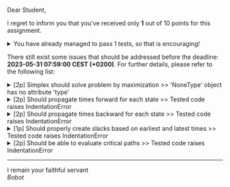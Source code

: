 Dear Student,

I regret to inform you that you've received only **1** out of 10 points for this assignment.
<details><summary>You have already managed to pass 1 tests, so that is encouraging!</summary>&emsp;☑&nbsp;[1p] Simplex should solve problem by minimization</details>

There still exist some issues that should be addressed before the deadline: **2023-05-31 07:59:00 CEST (+0200)**. For further details, please refer to the following list:

<details><summary>[2p] Simplex should solve problem by maximization &gt;&gt; &#x27;NoneType&#x27; object has no attribute &#x27;type&#x27;</summary></details>
<details><summary>[2p] Should propagate times forward for each state &gt;&gt; Tested code raises IndentationError</summary></details>
<details><summary>[2p] Should propagate times backward for each state &gt;&gt; Tested code raises IndentationError</summary></details>
<details><summary>[1p] Should properly create slacks based on earliest and latest times &gt;&gt; Tested code raises IndentationError</summary></details>
<details><summary>[2p] Should be able to evaluate critical paths &gt;&gt; Tested code raises IndentationError</summary></details>

-----------
I remain your faithful servant\
_Bobot_
